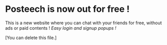 # Posteech is now out for free !

This is a new website where you can chat with your friends for free, without ads or paid contents !
*Easy login and signup popups !*

[You can delete this file.]
